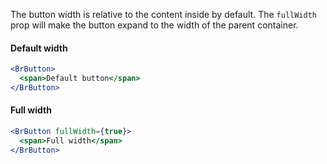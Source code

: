 The button width is relative to the content inside by default. The `fullWidth` prop will make the button expand to the width of the parent container.

#### Default width

```jsx live
<BrButton>
  <span>Default button</span>
</BrButton>
```

#### Full width

```jsx live
<BrButton fullWidth={true}>
  <span>Full width</span>
</BrButton>
```
